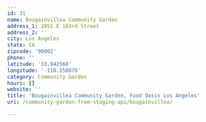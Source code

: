 ```yaml
---
id: 31
name: Bougainvillea Community Garden
address_1: 2051 E 103rd Street
address_2: ''
city: Los Angeles
state: CA
zipcode: '90002'
phone: ''
latitude: '33.942568'
longitude: '-118.258870'
category: Community Garden
hours: []
website: ''
title: 'Bougainvillea Community Garden, Food Oasis Los Angeles'
uri: /community-garden-from-staging-api/bougainvillea/

---
```

